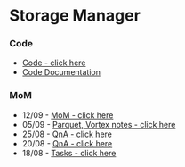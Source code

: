 # Storage Manager

### Code
- [Code - click here](code/)
- [Code Documentation](https://hemanth-sunkireddy.github.io/Storage-Manager/storage_manager/index.html)

### MoM
* 12/09 - [MoM - click here](notes/12-09-25.md)
* 05/09 - [Parquet, Vortex notes - click here](notes/05-09-25.md)
* 25/08 - [QnA - click here](notes/25-08-25.md)
* 20/08 - [QnA - click here](notes/20-08-25.md)
* 18/08 - [Tasks - click here](notes/18-08-25.md)
